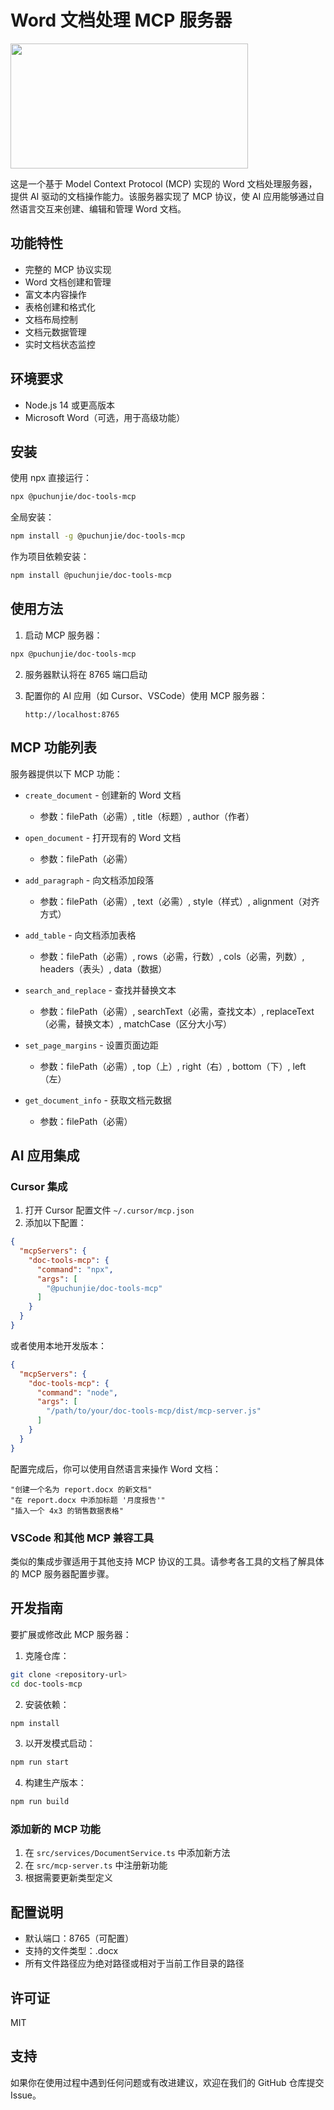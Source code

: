 # Word 文档处理 MCP 服务器

<a href="https://glama.ai/mcp/servers/q9e176vq7l">
  <img width="380" height="200" src="https://glama.ai/mcp/servers/q9e176vq7l/badge" />
</a>

这是一个基于 Model Context Protocol (MCP) 实现的 Word 文档处理服务器，提供 AI 驱动的文档操作能力。该服务器实现了 MCP 协议，使 AI 应用能够通过自然语言交互来创建、编辑和管理 Word 文档。

## 功能特性

- 完整的 MCP 协议实现
- Word 文档创建和管理
- 富文本内容操作
- 表格创建和格式化
- 文档布局控制
- 文档元数据管理
- 实时文档状态监控

## 环境要求

- Node.js 14 或更高版本
- Microsoft Word（可选，用于高级功能）

## 安装

使用 npx 直接运行：
```bash
npx @puchunjie/doc-tools-mcp
```

全局安装：
```bash
npm install -g @puchunjie/doc-tools-mcp
```

作为项目依赖安装：
```bash
npm install @puchunjie/doc-tools-mcp
```

## 使用方法

1. 启动 MCP 服务器：
```bash
npx @puchunjie/doc-tools-mcp
```

2. 服务器默认将在 8765 端口启动

3. 配置你的 AI 应用（如 Cursor、VSCode）使用 MCP 服务器：
   ```
   http://localhost:8765
   ```

## MCP 功能列表

服务器提供以下 MCP 功能：

- `create_document` - 创建新的 Word 文档
  - 参数：filePath（必需）, title（标题）, author（作者）

- `open_document` - 打开现有的 Word 文档
  - 参数：filePath（必需）

- `add_paragraph` - 向文档添加段落
  - 参数：filePath（必需）, text（必需）, style（样式）, alignment（对齐方式）

- `add_table` - 向文档添加表格
  - 参数：filePath（必需）, rows（必需，行数）, cols（必需，列数）, headers（表头）, data（数据）

- `search_and_replace` - 查找并替换文本
  - 参数：filePath（必需）, searchText（必需，查找文本）, replaceText（必需，替换文本）, matchCase（区分大小写）

- `set_page_margins` - 设置页面边距
  - 参数：filePath（必需）, top（上）, right（右）, bottom（下）, left（左）

- `get_document_info` - 获取文档元数据
  - 参数：filePath（必需）

## AI 应用集成

### Cursor 集成

1. 打开 Cursor 配置文件 `~/.cursor/mcp.json`
2. 添加以下配置：
```json
{
  "mcpServers": {
    "doc-tools-mcp": {
      "command": "npx",
      "args": [
        "@puchunjie/doc-tools-mcp"
      ]
    }
  }
}
```

或者使用本地开发版本：
```json
{
  "mcpServers": {
    "doc-tools-mcp": {
      "command": "node",
      "args": [
        "/path/to/your/doc-tools-mcp/dist/mcp-server.js"
      ]
    }
  }
}
```

配置完成后，你可以使用自然语言来操作 Word 文档：
```
"创建一个名为 report.docx 的新文档"
"在 report.docx 中添加标题 '月度报告'"
"插入一个 4x3 的销售数据表格"
```

### VSCode 和其他 MCP 兼容工具

类似的集成步骤适用于其他支持 MCP 协议的工具。请参考各工具的文档了解具体的 MCP 服务器配置步骤。

## 开发指南

要扩展或修改此 MCP 服务器：

1. 克隆仓库：
```bash
git clone <repository-url>
cd doc-tools-mcp
```

2. 安装依赖：
```bash
npm install
```

3. 以开发模式启动：
```bash
npm run start
```

4. 构建生产版本：
```bash
npm run build
```

### 添加新的 MCP 功能

1. 在 `src/services/DocumentService.ts` 中添加新方法
2. 在 `src/mcp-server.ts` 中注册新功能
3. 根据需要更新类型定义

## 配置说明

- 默认端口：8765（可配置）
- 支持的文件类型：.docx
- 所有文件路径应为绝对路径或相对于当前工作目录的路径

## 许可证

MIT

## 支持

如果你在使用过程中遇到任何问题或有改进建议，欢迎在我们的 GitHub 仓库提交 Issue。 